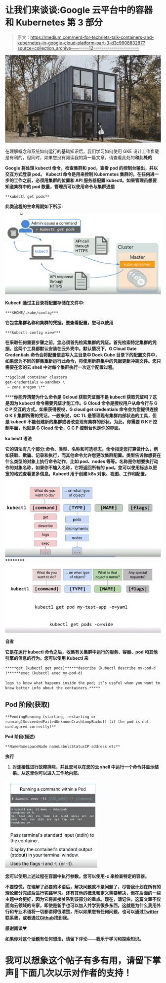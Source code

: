 # 让我们来谈谈:Google 云平台中的容器和 Kubernetes 第 3 部分

> 原文：<https://medium.com/nerd-for-tech/lets-talk-containers-and-kubernetes-in-google-cloud-platform-part-3-d3c990883287?source=collection_archive---------12----------------------->

![](img/6779688fdca98ab6e861f69790882d58.png)

在理解概念和系统如何运行的基础知识后，我们学习如何使用 GKE 设计工作负载是有利的，但同时，如果您没有阅读我的第一篇文章，请查看此处的[](https://samuelarogbonlo.medium.com/containers-and-kubernetes-in-google-cloud-platform-c178aae0cb35)**和此处的[](https://samuelarogbonlo.medium.com/lets-talk-containers-and-kubernetes-in-google-cloud-platform-part-2-c240295481d0)**

****Google 将处理 kubectl 命令，检查集群和 pod，查看 pod 的控制台输出，并以交互方式登录 pod。 **Kubectl** 命令是用来控制 Kubernetes 集群的。在任何进一步的工作之前，必须用集群的位置和 API 服务器配置 kubectl。如果管理员想要知道集群中的 pod 数量，管理员可以使用命令与集群通信****

```
**kubectl get pods**
```

****此类流程的生命周期如下所示:****

****![](img/3578c2c67437a28dbb51f83939b4c9f5.png)****

****Kubectl 通过主目录将配置存储在文件中:****

```
***$HOME/.kube/config***
```

****它包含集群名称和集群的凭据。要查看配置，您可以使用****

```
***kubectl config view*** 
```

****在采取任何重要步骤之前，您必须首先检索集群的凭证。首先检索特定集群的凭据。这两个工具都默认安装在云外壳中。默认情况下，G Cloud Gate Credentials 命令会将配置信息写入主目录中 Dock Cube 目录下的配置文件中，如果您为不同的群集重新运行此命令，将使用新群集中的凭据更新冲突文件。您只需要在您的云 shell 中对每个集群执行一次这个配置过程。****

```
**$gcloud container clusters
get-credentials w-sandbox \
 — zone oregon \**
```

******你能弄清楚为什么命令是 Gcloud 获取凭证而不是 kubectl 获取凭证吗？**这是因为 kubectl 命令需要凭证才能工作。G Cloud 命令是授权用户从命令行与 G C P 交互的方式。如果获得授权，G cloud get credentials 命令会为您提供连接 G K E 集群所需的凭证。一般来说，QC TL 是管理现有集群内部状态的工具，但是 kubectl 不能创建新的集群或者改变现有集群的形状。为此，你需要 G K E 控制平面，也就是 G Cloud 命令，G C P 控制台也是你的界面。****

******ku bectl 语法******

****它的语法有几个部分:命令、类型、名称和可选标志。**命令**指定您打算做什么，例如获取、欺骗、记录和执行，而其他命令允许您更改集群配置。**类型**告诉你想要在什么类型的对象上执行命令动作，比如 pod、nodes 等等。**名称**是你想要执行动作的对象名称，如果你不输入名称，它将返回所有的 pod。您可以使用**标志**以更宽的格式查看更多信息。Kubectl 用于创建 k8s 对象、视图、工作和配置。****

****![](img/60fb62142a41c27e75327b6de775a7a2.png)********![](img/66e0a852398afa802440abf035104b1a.png)****

******自省******

****它是在运行 kubectl 命令之后，收集有关集群中运行的服务、容器、pod 和其他引擎的信息的行为。您可以使用 Kubectl 来****

```
*****get (kubectl get pods)******describe (kubectl describe my-pod-d )******exec (kubectl exec my-pod-d)

logs to know what happens inside the pod; it’s useful when you want to know better info about the containers.*****
```

## ******Pod 阶段(获取)******

```
**PendingRunning (starting, restarting or running)SucceededFailedUnknownCrashLoopBackoff (if the pod is not configured correctly)**
```

******Pod 阶段(描述)******

```
**NameNamespaceNode nameLabelsStatusIP address etc**
```

******执行******

1.  ****对连接性进行故障排除，并且您可以在您的云 shell 中运行一个命令并显示结果。从这里你可以进入工作舱内部。****

****![](img/b73c6e8ccb7531d67a0c8de8c085d058.png)****

****您可以使用上述过程在容器中执行参数。您可以使用-c 来检查特定的容器。****

****不要惊慌，在理解了必要的术语后，解决问题就不是问题了，尽管我计划在所有的理论部分完成后进行实践学习。还有其他的概念和定义需要解决，但在后面的一些主题中会更好，因为它将直接关系到该部分的重点。现在，请记住，这篇文章不仅面向云领域的专家，即使是新手也可以加入并学到很多东西，这就是为什么我用外行和专业术语将一切都讲得很清楚，所以如果您有任何问题，也可以通过[**Twitter**](https://twitter.com/SamuelArogbonlo)**联系我，或者通过**[**Github**](https://github.com/samuelarogbonlo)**找到我。******

******感谢阅读❤️******

****如果你对这个话题有任何想法，请留下评论——我乐于学习和探索知识。****

# ****我可以想象这个帖子有多有用，请留下掌声👏下面几次以示对作者的支持！****